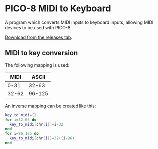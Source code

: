 # PICO-8 MIDI to Keyboard

A program which converts MIDI inputs to keyboard inputs, allowing MIDI devices to be used with PICO-8.

[Download from the releases tab](https://github.com/lucatronica/pico8-midi-to-keyboard/releases/latest).

## MIDI to key conversion

The following mapping is used:

MIDI | ASCII
---- | -----
0-31 | 32-63
32-62 | 96-125

An inverse mapping can be created like this:

```lua
key_to_midi={}
for i=32,63 do
  key_to_midi[chr(i)]=i-32
end
for i=96,125 do
  key_to_midi[chr(i)]=32+(i-96)
end
```
